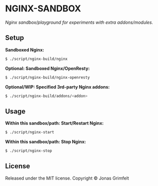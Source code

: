 # NGINX-SANDBOX

_Nginx sandbox/playground for experiments with extra addons/modules._

## Setup

**Sandboxed Nginx:**

```bash
$ ./script/nginx-build/nginx
```

**Optional: Sandboxed Nginx/OpenResty:**

```bash
$ ./script/nginx-build/nginx-openresty
```

**Optional/WIP: Specified 3rd-party Nginx addons:**

```bash
$ ./script/nginx-build/addons/<addon>
```

## Usage

**Within this sandbox/path: Start/Restart Nginx:**

```bash
$ ./script/nginx-start
```

**Within this sandbox/path: Stop Nginx:**

```bash
$ ./script/nginx-stop
```

## License

Released under the MIT license. Copyright © Jonas Grimfelt
